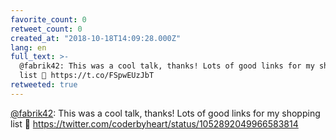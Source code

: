 ```yaml
---
favorite_count: 0
retweet_count: 0
created_at: "2018-10-18T14:09:28.000Z"
lang: en
full_text: >-
  @fabrik42: This was a cool talk, thanks! Lots of good links for my shopping
  list 😬 https://t.co/FSpwEUzJbT
retweeted: true
---
```


[@fabrik42](https://twitter.com/fabrik42): This was a cool talk, thanks! Lots of
good links for my shopping list 😬
<https://twitter.com/coderbyheart/status/1052892049966583814>
